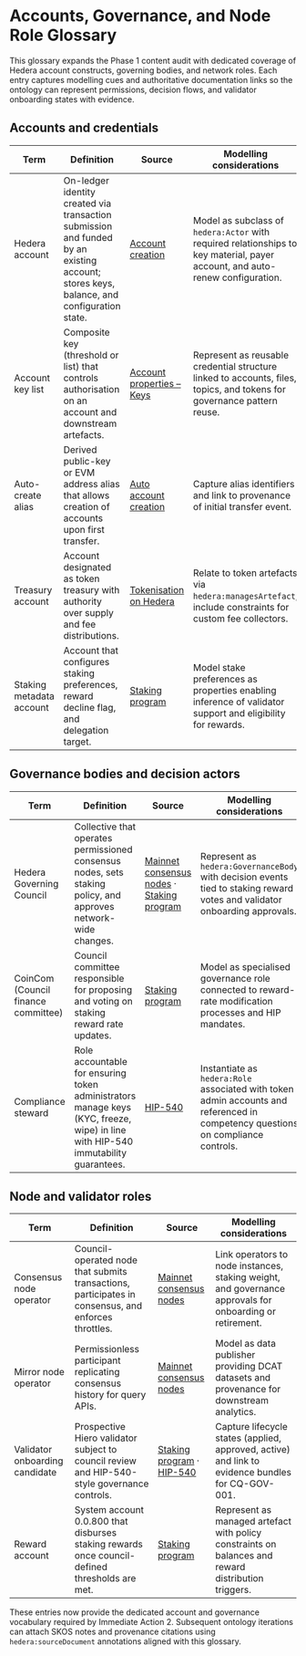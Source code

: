# Accounts, Governance, and Node Role Glossary

This glossary expands the Phase 1 content audit with dedicated coverage of Hedera account constructs, governing bodies, and network roles. Each entry captures modelling cues and authoritative documentation links so the ontology can represent permissions, decision flows, and validator onboarding states with evidence.

## Accounts and credentials

| Term | Definition | Source | Modelling considerations |
| ---- | ---------- | ------ | ------------------------ |
| Hedera account | On-ledger identity created via transaction submission and funded by an existing account; stores keys, balance, and configuration state. | [Account creation](https://raw.githubusercontent.com/hashgraph/hedera-docs/main/core-concepts/accounts/account-creation.md) | Model as subclass of `hedera:Actor` with required relationships to key material, payer account, and auto-renew configuration. |
| Account key list | Composite key (threshold or list) that controls authorisation on an account and downstream artefacts. | [Account properties – Keys](https://raw.githubusercontent.com/hashgraph/hedera-docs/main/core-concepts/accounts/account-properties.md#keys) | Represent as reusable credential structure linked to accounts, files, topics, and tokens for governance pattern reuse. |
| Auto-create alias | Derived public-key or EVM address alias that allows creation of accounts upon first transfer. | [Auto account creation](https://raw.githubusercontent.com/hashgraph/hedera-docs/main/core-concepts/accounts/auto-account-creation.md) | Capture alias identifiers and link to provenance of initial transfer event. |
| Treasury account | Account designated as token treasury with authority over supply and fee distributions. | [Tokenisation on Hedera](https://raw.githubusercontent.com/hashgraph/hedera-docs/main/core-concepts/tokens/tokenization-on-hedera.md) | Relate to token artefacts via `hedera:managesArtefact`; include constraints for custom fee collectors. |
| Staking metadata account | Account that configures staking preferences, reward decline flag, and delegation target. | [Staking program](https://raw.githubusercontent.com/hashgraph/hedera-docs/main/core-concepts/staking/staking.md#staking-nodes) | Model stake preferences as properties enabling inference of validator support and eligibility for rewards. |

## Governance bodies and decision actors

| Term | Definition | Source | Modelling considerations |
| ---- | ---------- | ------ | ------------------------ |
| Hedera Governing Council | Collective that operates permissioned consensus nodes, sets staking policy, and approves network-wide changes. | [Mainnet consensus nodes](https://raw.githubusercontent.com/hashgraph/hedera-docs/main/networks/mainnet/mainnet-nodes/README.md) · [Staking program](https://raw.githubusercontent.com/hashgraph/hedera-docs/main/core-concepts/staking/staking.md#phase-iii-staking-rewards-program-launch) | Represent as `hedera:GovernanceBody` with decision events tied to staking reward votes and validator onboarding approvals. |
| CoinCom (Council finance committee) | Council committee responsible for proposing and voting on staking reward rate updates. | [Staking program](https://raw.githubusercontent.com/hashgraph/hedera-docs/main/core-concepts/staking/staking.md#phase-iii-staking-rewards-program-launch) | Model as specialised governance role connected to reward-rate modification processes and HIP mandates. |
| Compliance steward | Role accountable for ensuring token administrators manage keys (KYC, freeze, wipe) in line with HIP-540 immutability guarantees. | [HIP-540](https://raw.githubusercontent.com/hiero-ledger/hiero-improvement-proposals/main/HIP/hip-540.md) | Instantiate as `hedera:Role` associated with token admin accounts and referenced in competency questions on compliance controls. |

## Node and validator roles

| Term | Definition | Source | Modelling considerations |
| ---- | ---------- | ------ | ------------------------ |
| Consensus node operator | Council-operated node that submits transactions, participates in consensus, and enforces throttles. | [Mainnet consensus nodes](https://raw.githubusercontent.com/hashgraph/hedera-docs/main/networks/mainnet/mainnet-nodes/README.md) | Link operators to node instances, staking weight, and governance approvals for onboarding or retirement. |
| Mirror node operator | Permissionless participant replicating consensus history for query APIs. | [Mainnet consensus nodes](https://raw.githubusercontent.com/hashgraph/hedera-docs/main/networks/mainnet/mainnet-nodes/README.md) | Model as data publisher providing DCAT datasets and provenance for downstream analytics. |
| Validator onboarding candidate | Prospective Hiero validator subject to council review and HIP-540-style governance controls. | [Staking program](https://raw.githubusercontent.com/hashgraph/hedera-docs/main/core-concepts/staking/staking.md#staking-nodes) · [HIP-540](https://raw.githubusercontent.com/hiero-ledger/hiero-improvement-proposals/main/HIP/hip-540.md) | Capture lifecycle states (applied, approved, active) and link to evidence bundles for CQ-GOV-001. |
| Reward account | System account 0.0.800 that disburses staking rewards once council-defined thresholds are met. | [Staking program](https://raw.githubusercontent.com/hashgraph/hedera-docs/main/core-concepts/staking/staking.md#staking-reward-account) | Represent as managed artefact with policy constraints on balances and reward distribution triggers. |

These entries now provide the dedicated account and governance vocabulary required by Immediate Action 2. Subsequent ontology iterations can attach SKOS notes and provenance citations using `hedera:sourceDocument` annotations aligned with this glossary.
